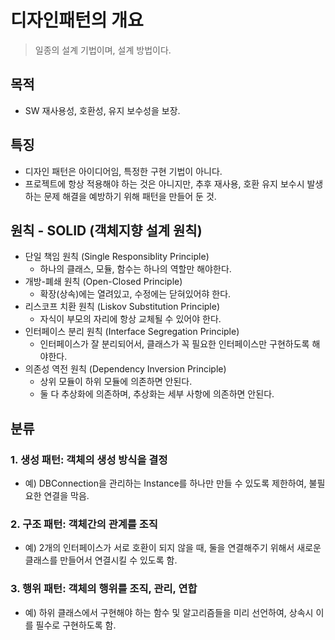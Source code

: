 # 디자인패턴의 개요

> 일종의 설계 기법이며, 설계 방법이다.

## 목적

- SW 재사용성, 호환성, 유지 보수성을 보장.

## 특징

- 디자인 패턴은 아이디어임, 특정한 구현 기법이 아니다.
- 프로젝트에 항상 적용해야 하는 것은 아니지만, 추후 재사용, 호환 유지 보수시 발생하는 문제 해결을 예방하기 위해 패턴을 만들어 둔 것.

## 원칙 - SOLID (객체지향 설계 원칙)

- 단일 책임 원칙 (Single Responsiblity Principle)
  - 하나의 클래스, 모듈, 함수는 하나의 역할만 해야한다.
- 개방-폐쇄 원칙 (Open-Closed Principle)
  - 확장(상속)에는 열려있고, 수정에는 닫혀있어햐 한다.
- 리스코프 치환 원칙 (Liskov Substitution Principle)
  - 자식이 부모의 자리에 항상 교체될 수 있어야 한다.
- 인터페이스 분리 원칙 (Interface Segregation Principle)
  - 인터페이스가 잘 분리되어서, 클래스가 꼭 필요한 인터페이스만 구현하도록 해야한다.
- 의존성 역전 원칙 (Dependency Inversion Principle)
  - 상위 모듈이 하위 모듈에 의존하면 안된다.
  - 둘 다 추상화에 의존하며, 추상화는 세부 사항에 의존하면 안된다.

## 분류

### 1. 생성 패턴: 객체의 생성 방식을 결정

- 예) DBConnection을 관리하는 Instance를 하나만 만들 수 있도록 제한하여, 불필요한 연결을 막음.

### 2. 구조 패턴: 객체간의 관계를 조직

- 예) 2개의 인터페이스가 서로 호환이 되지 않을 때, 둘을 연결해주기 위해서 새로운 클래스를 만들어서 연결시킬 수 있도록 함.

### 3. 행위 패턴: 객체의 행위를 조직, 관리, 연합

- 예) 하위 클래스에서 구현해야 하는 함수 및 알고리즘들을 미리 선언하여, 상속시 이를 필수로 구현하도록 함.
